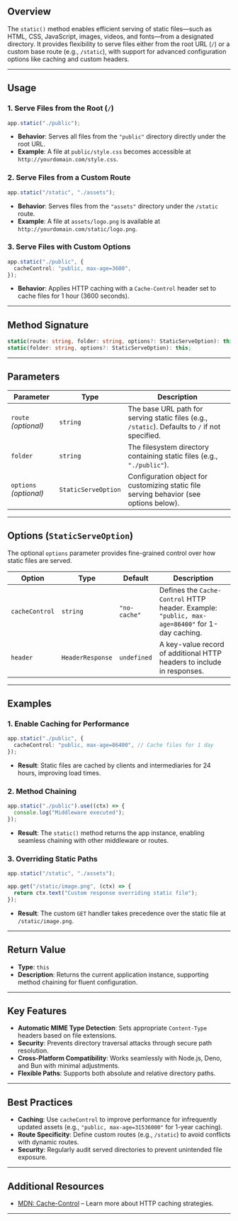 ## **Overview**

The `static()` method enables efficient serving of static files—such as HTML, CSS, JavaScript, images, videos, and fonts—from a designated directory. It provides flexibility to serve files either from the root URL (`/`) or a custom base route (e.g., `/static`), with support for advanced configuration options like caching and custom headers.

---

## **Usage**

### **1. Serve Files from the Root (`/`)**

```ts
app.static("./public");
```

- **Behavior**: Serves all files from the `"public"` directory directly under the root URL.
- **Example**: A file at `public/style.css` becomes accessible at `http://yourdomain.com/style.css`.

### **2. Serve Files from a Custom Route**

```ts
app.static("/static", "./assets");
```

- **Behavior**: Serves files from the `"assets"` directory under the `/static` route.
- **Example**: A file at `assets/logo.png` is available at `http://yourdomain.com/static/logo.png`.

### **3. Serve Files with Custom Options**

```ts
app.static("./public", {
  cacheControl: "public, max-age=3600",
});
```

- **Behavior**: Applies HTTP caching with a `Cache-Control` header set to cache files for 1 hour (3600 seconds).

---

## **Method Signature**

```ts
static(route: string, folder: string, options?: StaticServeOption): this;
static(folder: string, options?: StaticServeOption): this;
```

---

## **Parameters**

| Parameter              | Type                | Description                                                                                     |
| ---------------------- | ------------------- | ----------------------------------------------------------------------------------------------- |
| `route` _(optional)_   | `string`            | The base URL path for serving static files (e.g., `/static`). Defaults to `/` if not specified. |
| `folder`               | `string`            | The filesystem directory containing static files (e.g., `"./public"`).                          |
| `options` _(optional)_ | `StaticServeOption` | Configuration object for customizing static file serving behavior (see options below).          |

---

## **Options (`StaticServeOption`)**

The optional `options` parameter provides fine-grained control over how static files are served.

| Option         | Type             | Default      | Description                                                                                    |
| -------------- | ---------------- | ------------ | ---------------------------------------------------------------------------------------------- |
| `cacheControl` | `string`         | `"no-cache"` | Defines the `Cache-Control` HTTP header. Example: `"public, max-age=86400"` for 1-day caching. |
| `header`       | `HeaderResponse` | `undefined`  | A key-value record of additional HTTP headers to include in responses.                         |

---

## **Examples**

### **1. Enable Caching for Performance**

```ts
app.static("./public", {
  cacheControl: "public, max-age=86400", // Cache files for 1 day
});
```

- **Result**: Static files are cached by clients and intermediaries for 24 hours, improving load times.

### **2. Method Chaining**

```ts
app.static("./public").use((ctx) => {
  console.log("Middleware executed");
});
```

- **Result**: The `static()` method returns the app instance, enabling seamless chaining with other middleware or routes.

### **3. Overriding Static Paths**

```ts
app.static("/static", "./assets");

app.get("/static/image.png", (ctx) => {
  return ctx.text("Custom response overriding static file");
});
```

- **Result**: The custom `GET` handler takes precedence over the static file at `/static/image.png`.

---

## **Return Value**

- **Type**: `this`
- **Description**: Returns the current application instance, supporting method chaining for fluent configuration.

---

## **Key Features**

- **Automatic MIME Type Detection**: Sets appropriate `Content-Type` headers based on file extensions.
- **Security**: Prevents directory traversal attacks through secure path resolution.
- **Cross-Platform Compatibility**: Works seamlessly with Node.js, Deno, and Bun with minimal adjustments.
- **Flexible Paths**: Supports both absolute and relative directory paths.

---

## **Best Practices**

- **Caching**: Use `cacheControl` to improve performance for infrequently updated assets (e.g., `"public, max-age=31536000"` for 1-year caching).
- **Route Specificity**: Define custom routes (e.g., `/static`) to avoid conflicts with dynamic routes.
- **Security**: Regularly audit served directories to prevent unintended file exposure.

---

## **Additional Resources**

- [MDN: Cache-Control](https://developer.mozilla.org/en-US/docs/Web/HTTP/Headers/Cache-Control) – Learn more about HTTP caching strategies.

---
